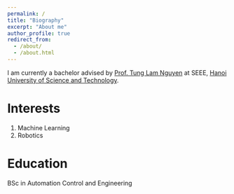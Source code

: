 ```yaml
---
permalink: /
title: "Biography"
excerpt: "About me"
author_profile: true
redirect_from: 
  - /about/
  - /about.html
---
```


I am currently a bachelor advised by [Prof. Tung Lam Nguyen](https://scholar.google.com/citations?hl=en&user=MlJ_2-wAAAAJ) at SEEE, [Hanoi University of Science and Technology](https://hust.edu.vn/).

Interests
======
1. Machine Learning
2. Robotics

   
Education
======
BSc in Automation Control and Engineering
